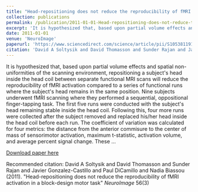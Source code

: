 ```yaml
---
title: "Head-repositioning does not reduce the reproducibility of fMRI activation in a block-design motor task"
collection: publications
permalink: /publication/2011-01-01-Head-repositioning-does-not-reduce-the-reproducibility-of-fMRI-activation-i
excerpt: 'It is hypothesized that, based upon partial volume effects and spatial non-uniformities of the scanning environment, repositioning a subject&apos;s head inside the head coil between separate functional MRI scans will reduce the reproducibility of fMRI activation compared to a series of functional runs where the subject&apos;s head remains in the same position. Nine subjects underwent fMRI scanning where they performed a sequential, oppositional finger-tapping task. The first five runs were conducted with the subject&apos;s head remaining stable inside the head coil. Following this, four more runs were collected after the subject removed and replaced his/her head inside the head coil before each run. The coefficient of variation was calculated for four metrics: the distance from the anterior commisure to the center of mass of sensorimotor activation, maximum t-statistic, activation volume, and average percent signal change. These …'
date: 2011-01-01
venue: 'NeuroImage'
paperurl: 'https://www.sciencedirect.com/science/article/pii/S1053811911002849'
citation: 'David A Soltysik and David Thomasson and Sunder Rajan and Javier Gonzalez-Castillo and Paul DiCamillo and Nadia Biassou (2011). &quot;Head-repositioning does not reduce the reproducibility of fMRI activation in a block-design motor task&quot; <i>NeuroImage</i> 56(3)'
---
```

It is hypothesized that, based upon partial volume effects and spatial non-uniformities of the scanning environment, repositioning a subject&apos;s head inside the head coil between separate functional MRI scans will reduce the reproducibility of fMRI activation compared to a series of functional runs where the subject&apos;s head remains in the same position. Nine subjects underwent fMRI scanning where they performed a sequential, oppositional finger-tapping task. The first five runs were conducted with the subject&apos;s head remaining stable inside the head coil. Following this, four more runs were collected after the subject removed and replaced his/her head inside the head coil before each run. The coefficient of variation was calculated for four metrics: the distance from the anterior commisure to the center of mass of sensorimotor activation, maximum t-statistic, activation volume, and average percent signal change. These …

[Download paper here](https://www.sciencedirect.com/science/article/pii/S1053811911002849)

Recommended citation: David A Soltysik and David Thomasson and Sunder Rajan and Javier Gonzalez-Castillo and Paul DiCamillo and Nadia Biassou (2011). "Head-repositioning does not reduce the reproducibility of fMRI activation in a block-design motor task" <i>NeuroImage</i> 56(3)